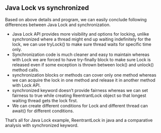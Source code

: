 Java Lock vs synchronized
--
Based on above details and program, we can easily conclude following differences between Java Lock and synchronization.

- Java Lock API provides more visibility and options for locking, unlike synchronized where a thread might end up waiting indefinitely for the lock, we can use tryLock() to make sure thread waits for specific time only.
- Synchronization code is much cleaner and easy to maintain whereas with Lock we are forced to have try-finally block to make sure Lock is released even if some exception is thrown between lock() and unlock() method calls.
- synchronization blocks or methods can cover only one method whereas we can acquire the lock in one method and release it in another method with Lock API.
- synchronized keyword doesn’t provide fairness whereas we can set fairness to true while creating ReentrantLock object so that longest waiting thread gets the lock first.
- We can create different conditions for Lock and different thread can await() for different conditions.

That’s all for Java Lock example, ReentrantLock in java and a comparative analysis with synchronized keyword.
